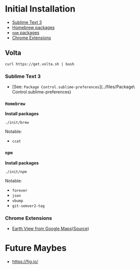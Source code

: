 # Initial Installation

- [Sublime Text 3](#sublime-text-3)
- [Homebrew packages](#homebrew)
- [`npm` packages](#npm)
- [Chrome Extensions](#chrome-extensions)

## Volta

```
curl https://get.volta.sh | bash
```

### Sublime Text 3

- [See: `Package Control.sublime-preferences`](../files/Package\ Control.sublime-preferences)

### `Homebrew`

**Install packages**
```
./init/brew
```

Notable:
- `ccat`

### `npm`

**Install packages**
```
./init/npm
```

Notable:
- `forever`
- `json`
- `vbump`
- `git-semver2-tag`

### Chrome Extensions

- [Earth View from Google Maps](https://chrome.google.com/webstore/detail/earth-view-from-google-ma/bhloflhklmhfpedakmangadcdofhnnoh/related)([Source](https://chrome.google.com/webstore/detail/earth-view-from-google-ma/bhloflhklmhfpedakmangadcdofhnnoh/related))


# Future Maybes

- https://fig.io/
